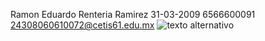 Ramon Eduardo Renteria Ramirez
31-03-2009
6566600091
24308060610072@cetis61.edu.mx
![texto alternativo]([URL_o_ruta_de_la_imagen](https://github.com/RamonRenteria1/RRRE-17-09-25/blob/259849d66961add0898829dfb97452acfa806127/20250917_164817.jpg))
